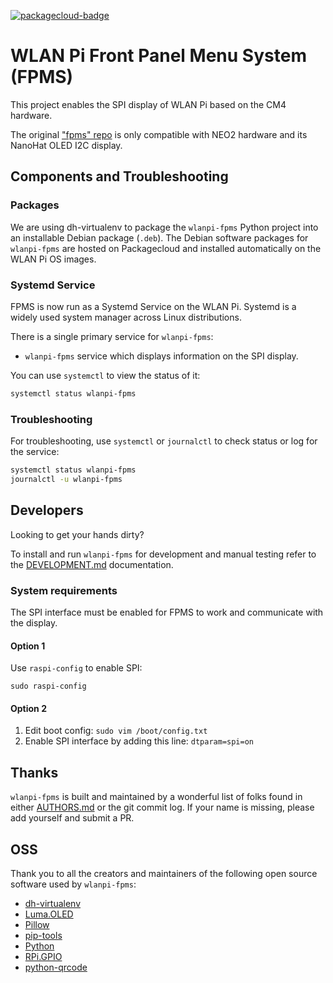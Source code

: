 [![packagecloud-badge](https://img.shields.io/badge/deb-packagecloud.io-844fec.svg)](https://packagecloud.io/)

# WLAN Pi Front Panel Menu System (FPMS)

This project enables the SPI display of WLAN Pi based on the CM4 hardware.

The original ["fpms" repo](https://github.com/WLAN-Pi/fpms) is only compatible with NEO2 hardware and its NanoHat OLED I2C display.

## Components and Troubleshooting

### Packages 

We are using dh-virtualenv to package the `wlanpi-fpms` Python project into an installable Debian package (`.deb`). The Debian software packages for `wlanpi-fpms` are hosted on Packagecloud and installed automatically on the WLAN Pi OS images.

### Systemd Service

FPMS is now run as a Systemd Service on the WLAN Pi. Systemd is a widely used system manager across Linux distributions.

There is a single primary service for `wlanpi-fpms`:

* `wlanpi-fpms` service which displays information on the SPI display.

You can use `systemctl` to view the status of it:

```bash
systemctl status wlanpi-fpms
```

### Troubleshooting

For troubleshooting, use `systemctl` or `journalctl` to check status or log for the service:

```bash
systemctl status wlanpi-fpms
journalctl -u wlanpi-fpms
```

## Developers

Looking to get your hands dirty?

To install and run `wlanpi-fpms` for development and manual testing refer to the [DEVELOPMENT.md](DEVELOPMENT.md) documentation.

### System requirements

The SPI interface must be enabled for FPMS to work and communicate with the display. 

#### Option 1

Use `raspi-config` to enable SPI:

```
sudo raspi-config
```

#### Option 2

1. Edit boot config: `sudo vim /boot/config.txt`
2. Enable SPI interface by adding this line: `dtparam=spi=on`

## Thanks

`wlanpi-fpms` is built and maintained by a wonderful list of folks found in either [AUTHORS.md](fpms/AUTHORS.md) or the git commit log. If your name is missing, please add yourself and submit a PR.

## OSS

Thank you to all the creators and maintainers of the following open source software used by `wlanpi-fpms`:

* [dh-virtualenv](https://github.com/spotify/dh-virtualenv)
* [Luma.OLED](https://luma-oled.readthedocs.io/en/latest)
* [Pillow](https://python-pillow.org)
* [pip-tools](https://github.com/jazzband/pip-tools)
* [Python](https://www.python.org)
* [RPi.GPIO](https://pypi.org/project/RPi.GPIO)
* [python-qrcode](https://github.com/lincolnloop/python-qrcode)
